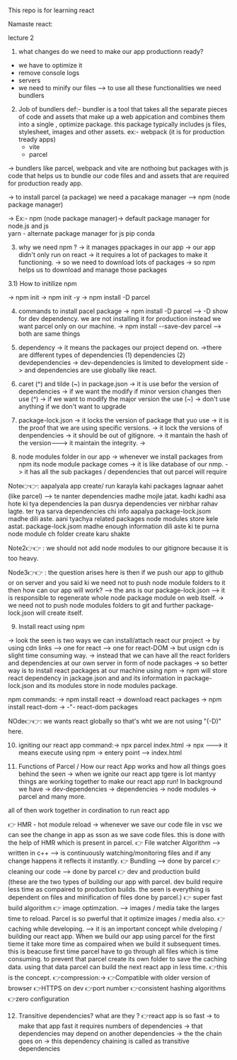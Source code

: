 This repo is for learning react 

Namaste react:

lecture 2
1) what changes do we need to make our app productionn ready?
 - we have to optimize it 
 - remove console logs
 - servers
 - we need to minify our files
--> to use all these functionalities we need bundlers

2) Job of bundlers
def:- bundler is a tool that takes all the separate pieces of code and assets that make up a web appication and combines them into a single , optimize package.
 this package typically includes js files, stylesheet, images and other assets.
ex:- webpack (it is for production tready apps)
   - vite
   - parcel

-> bundlers like parcel, webpack  and vite are nothoing but packages with js code that helps us to bundle our code files and and assets that are required for production ready app.

-> to install parcel (a package)  we need a pacakage manager --> npm (node package manager)

-> Ex:- npm (node package manager)-> default package manager for node.js and js  
        yarn - alternate package manager for js
        pip 
        conda


3) why we need npm ?
-> it manages ppackages in our app
-> our app didn't only run on react
-> it requires a lot of packages to make it functioning.
-> so we need to download lots of packages 
-> so npm helps us to download and manage those packages

3.1) How to initilize npm

-> npm init
-> npm init -y
-> npm install -D parcel

4) commands to install pacel package
-> npm install -D parcel       --> -D show for dev dependency. we are not installing it for production instead we want parcel only on our machine.
-> npm install --save-dev parcel     --> both are same things

5) dependency 
-> it means the packages our project depend on.
->there are different types of dependencies (1) dependencies (2) devdependencies
-> dev-dependencies is limited to development side 
-> and dependencies are use globally like react.

6) caret (^) and tilde (~) in package.json
-> it is use befor the version of dependencies
-> if we want the modify if minor version changes then use (^)
-> if we want to modify the major version the use          (~)
-> don't use anything if we don't want to upgrade 

7) package-lock.json
-> it locks the version of package that yuo use 
-> it is the proof that we are using specific versions. 
-> it lock the versions of denpendencies
-> it should be out of gitignore.
-> it mantain the hash of the version---> it maintain the integrity.
-> 

8) node modules folder in our app
-> whenever we install packages from npm its node module package comes
-> it is like database of our nmp.
-> it has all the sub packages / dependencies that out parcel will require


Note👉👉: 
aapalyala app create/ run karayla kahi packages lagnaar aahet (like parcel) --> te nanter dependencies madhe mojle jatat. kadhi kadhi asa hote ki tya dependencies la pan dusrya dependencies ver nirbhar rahav lagte. ter tya sarva dependencies chi info aapalya package-lock.jsom madhe dili aste. aani tyachya related packages node modules store kele astat. package-lock.jsom madhe enough information dili aste ki te purna node module ch folder create karu shakte 


Note2👉👉
: we should not add node modules to our gitignore because it is too heavy.  

Node3👉👉
: the question arises here is then if we push our app to github or on server and you said ki we need not to push node module folders to it then how can our app will work?
--> the ans is our package-lock.json --> it is responsible to regenerate whole node package module on web itself. 
-> we need not to push node modules folders to git and further package-lock.json will create itself.


9) Install react using npm

-> look the seen is two ways we can install/attach react our project 
     -> by using cdn links 
             --> one for react 
             --> one for react-DOM
-> but usign cdn is slight time consuming way. 
-> instead that we can have all the react forlders and dependencies at our own server in form of node packages
-> so better way is to install react packages at our machine using npm
-> npm will store react dependency in jackage.json
   and and its information in package-lock.json and
   its modules store in node modules package.

npm commands:
-> npm install react     -> download react packages
-> npm install react-dom -> -"-  react-dom packages

NOde👉👉:
 we wants react globally so that's wht we are not using "(-D)" here.


10) igniting our react app
command:-> npx parcel index.html
-> npx ---> it means execute using npm
-> entery point --> index.html 

11) Functions of Parcel / How our react App works and how all things goes behind the seen
-> when we ignite our react app tgere is lot mantyy things are working together to make our react app run!
In background we have
-> dev-dependencies
-> dependencies
-> node modules
-> parcel and many more.

all of then work together in cordination to run react app

👉 HMR - hot module reload -> whenever we save our code file in vsc we can see the change in app as sson as we save code files. this is done with the help of HMR which is present in parcel.
👉 File watcher Algorithm --> written in c++ --> is continuously watching/monitoring files and if any change happens it reflects it instantly.
👉 Bundling --> done by parcel
👉 cleaning our code  --> done by parcel
👉 dev and production build  
(these are the two types of building our app with parcel. dev build require less time as compaired to production builds. the seen is everything is dependent on files and minification of files done by parcel.)
👉 super fast build algorithm
👉 image optimzation. --> images / media take the larges time to reload. Parcel is so pwerful that it optimize images / media also.
👉 caching while developing. --> it is an important concept while dveloping / building our react app. When we build our app using parcel for the first tieme it take more time as compaired when we build it subsequent times. this is beacuse first time parcel have to go through all files which is time consuming. to prevent that parcel create its own folder to save the caching data. using that data parcel can build the next react app in less time. 👉this is the concept.
👉compression:->
👉Compatible with older version of browser
👉HTTPS on dev
👉port number
👉consistent hashing algorithms
👉zero configuration


12) Transitive dependencies? what are they ?
👉react app is so fast
-> to make that app fast it requires numbers of dependencies
-> that dependencies may depend on another dependencies
-> the the chain goes on 
-> this dependency chaining is called as transitive dependencies

